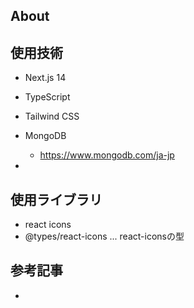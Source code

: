 

## About

## 使用技術
- Next.js 14
- TypeScript
- Tailwind CSS
- MongoDB
  - https://www.mongodb.com/ja-jp
  
- 

## 使用ライブラリ
- react icons
- @types/react-icons ... react-iconsの型

## 参考記事
- 

